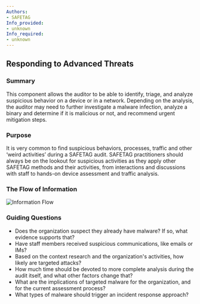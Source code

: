 ```yaml
---
Authors:
- SAFETAG
Info_provided:
- unknown
Info_required:
- unknown
---
```


## Responding to Advanced Threats

### Summary
This component allows the auditor to be able to identify, triage, and analyze suspicious behavior on a device or in a network. Depending on the analysis, the auditor may need to further investigate a malware infection, analyze a binary and determine if it is malicious or not, and recommend urgent mitigation steps.

### Purpose
It is very common to find suspicious behaviors, processes, traffic and other ‘weird activities’ during a SAFETAG audit. SAFETAG practitioners should always be on the lookout for suspicious activities as they apply other SAFETAG methods and their activities, from interactions and discussions with staff to hands-on device assessment and traffic analysis.

### The Flow of Information
![ Information Flow](images/info_flows/advanced_threat.svg)

### Guiding Questions

* Does the organization suspect they already have malware? If so, what evidence supports that?
* Have staff members received suspicious communications, like emails or IMs?
* Based on the context research and the organization's activities, how likely are targeted attacks?
* How much time should be devoted to more complete analysis during the audit itself, and what other factors change that?
* What are the implications of targeted malware for the organization, and for the current assessment process?
* What types of malware should trigger an incident response approach?



